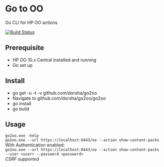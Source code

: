 # Go to OO
Go CLI for HP OO actions

[![Build Status](https://travis-ci.org/dorsha/go2oo.svg)](https://travis-ci.org/dorsha/go2oo)

## Prerequisite
* HP OO 10.x Central installed and running
* Go set up

## Install
* go get -u -t -v github.com/dorsha/go2oo
* Navigate to github.com/dorsha/go2oo/go2oo
* go install
* go build

## Usage
```go2oo.exe -help ```  
```go2oo.exe --url https://localhost:8443/oo --action show-content-packs ```  
With Authentication enabled:  
```go2oo.exe --url https://localhost:8443/oo --action show-content-packs --user <user> --password <password> ```  
*CSRF supported*
